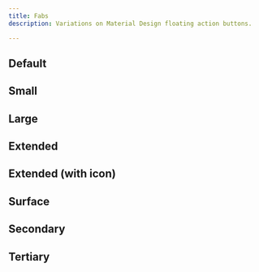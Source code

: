 ```yaml
---
title: Fabs
description: Variations on Material Design floating action buttons.

---
```


## Default

<code-preview group="default"></code-preview>

## Small

<code-preview group="small"></code-preview>

## Large

<code-preview group="large"></code-preview>

## Extended

<code-preview group="extended"></code-preview>

## Extended (with icon)

<code-preview group="extended-icon"></code-preview>

## Surface

<code-preview group="surface"></code-preview>

## Secondary

<code-preview group="secondary"></code-preview>

## Tertiary

<code-preview group="tertiary"></code-preview>
